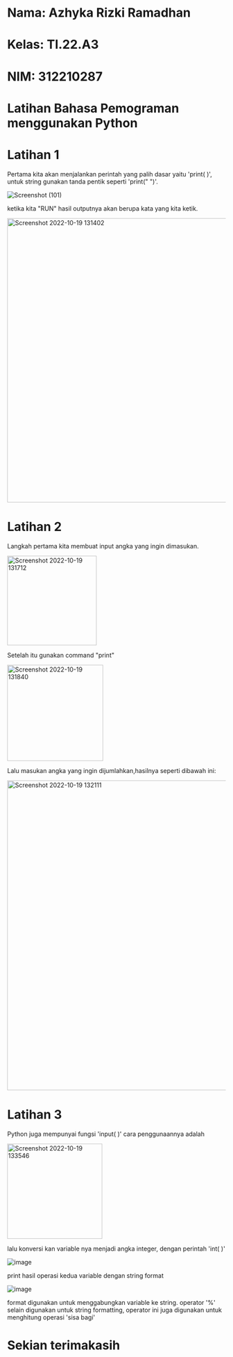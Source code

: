 # Nama: Azhyka Rizki Ramadhan

# Kelas: TI.22.A3

# NIM: 312210287


# Latihan Bahasa Pemograman menggunakan Python 

# Latihan 1

Pertama kita akan menjalankan perintah yang palih dasar yaitu 'print( )', untuk string gunakan tanda pentik seperti 'print(" ")'.

![Screenshot (101)](https://user-images.githubusercontent.com/115763475/196869309-baa27f64-653b-4041-b000-70b71dbcb0f4.png)

ketika kita "RUN" hasil outputnya akan berupa kata yang kita ketik.

<img width="654" alt="Screenshot 2022-10-19 131402" src="https://user-images.githubusercontent.com/115516688/196611418-422bc12f-06dc-4844-b3e6-984e0d2ea271.png">

# Latihan 2 

Langkah pertama kita membuat input angka yang ingin dimasukan.

<img width="206" alt="Screenshot 2022-10-19 131712" src="https://user-images.githubusercontent.com/115516688/196611935-194a5c96-a58b-43c0-8723-b95424f465f2.png">

Setelah itu gunakan command "print"

<img width="221" alt="Screenshot 2022-10-19 131840" src="https://user-images.githubusercontent.com/115516688/196612006-f785e13d-1d42-46b2-b536-e7ae7e229cf4.png">

Lalu masukan angka yang ingin dijumlahkan,hasilnya seperti dibawah ini:

<img width="713" alt="Screenshot 2022-10-19 132111" src="https://user-images.githubusercontent.com/115516688/196612276-29dfbe95-7a3d-4e09-9f06-03e70d55835a.png">


# Latihan 3

Python juga mempunyai fungsi 'input( )' cara penggunaannya adalah

<img width="219" alt="Screenshot 2022-10-19 133546" src="https://user-images.githubusercontent.com/115516688/196614884-822fe122-42dd-489d-9202-624c93db6006.png">

lalu konversi kan variable nya menjadi angka integer, dengan perintah 'int( )'

![image](https://user-images.githubusercontent.com/115516820/196477440-3fd3ce5e-87bc-4769-8975-fb0438ba1745.png)

print hasil operasi kedua variable dengan string format 

![image](https://user-images.githubusercontent.com/115516820/196479369-2c30fe8f-659f-4452-937b-4a48d6666170.png)

format digunakan untuk menggabungkan variable ke string. operator '%' selain digunakan untuk string formatting, operator ini juga digunakan untuk menghitung operasi 'sisa bagi'


# Sekian terimakasih
